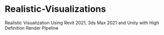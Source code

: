# Realistic-Visualizations
Realistic Visualization Using Revit 2021, 3ds Max 2021 and Unity with High Definition Render Pipeline
